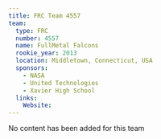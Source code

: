 ```yaml
---
title: FRC Team 4557
team:
  type: FRC
  number: 4557
  name: FullMetal Falcons
  rookie_year: 2013
  location: Middletown, Connecticut, USA
  sponsors:
    - NASA
    - United Technologies
    - Xavier High School
  links:
    Website: 
---
```

No content has been added for this team